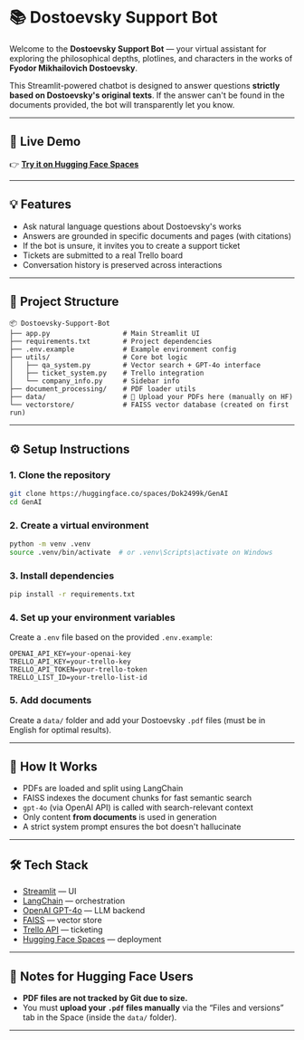 # 📚 Dostoevsky Support Bot

Welcome to the **Dostoevsky Support Bot** — your virtual assistant for exploring the philosophical depths, plotlines, and characters in the works of **Fyodor Mikhailovich Dostoevsky**.

This Streamlit-powered chatbot is designed to answer questions **strictly based on Dostoevsky's original texts**. If the answer can't be found in the documents provided, the bot will transparently let you know.

---

## 🚀 Live Demo

👉 **[Try it on Hugging Face Spaces](https://huggingface.co/spaces/Dok2499k/GenAI)**

---

## 💡 Features

- Ask natural language questions about Dostoevsky's works
- Answers are grounded in specific documents and pages (with citations)
- If the bot is unsure, it invites you to create a support ticket
- Tickets are submitted to a real Trello board
- Conversation history is preserved across interactions

---

## 📁 Project Structure

```
📦 Dostoevsky-Support-Bot
├── app.py                  # Main Streamlit UI
├── requirements.txt        # Project dependencies
├── .env.example            # Example environment config
├── utils/                  # Core bot logic
│   ├── qa_system.py        # Vector search + GPT-4o interface
│   ├── ticket_system.py    # Trello integration
│   └── company_info.py     # Sidebar info
├── document_processing/    # PDF loader utils
├── data/                   # 📌 Upload your PDFs here (manually on HF)
└── vectorstore/            # FAISS vector database (created on first run)
```

---

## ⚙️ Setup Instructions

### 1. Clone the repository
```bash
git clone https://huggingface.co/spaces/Dok2499k/GenAI
cd GenAI
```

### 2. Create a virtual environment
```bash
python -m venv .venv
source .venv/bin/activate  # or .venv\Scripts\activate on Windows
```

### 3. Install dependencies
```bash
pip install -r requirements.txt
```

### 4. Set up your environment variables
Create a `.env` file based on the provided `.env.example`:

```env
OPENAI_API_KEY=your-openai-key
TRELLO_API_KEY=your-trello-key
TRELLO_API_TOKEN=your-trello-token
TRELLO_LIST_ID=your-trello-list-id
```

### 5. Add documents
Create a `data/` folder and add your Dostoevsky `.pdf` files (must be in English for optimal results).

---

## 🧠 How It Works

- PDFs are loaded and split using LangChain
- FAISS indexes the document chunks for fast semantic search
- `gpt-4o` (via OpenAI API) is called with search-relevant context
- Only content **from documents** is used in generation
- A strict system prompt ensures the bot doesn't hallucinate

---

## 🛠️ Tech Stack

- [Streamlit](https://streamlit.io/) — UI
- [LangChain](https://www.langchain.com/) — orchestration
- [OpenAI GPT-4o](https://openai.com/) — LLM backend
- [FAISS](https://github.com/facebookresearch/faiss) — vector store
- [Trello API](https://developer.atlassian.com/cloud/trello/) — ticketing
- [Hugging Face Spaces](https://huggingface.co/spaces) — deployment

---

## 📌 Notes for Hugging Face Users

- **PDF files are not tracked by Git due to size.**
- You must **upload your `.pdf` files manually** via the “Files and versions” tab in the Space (inside the `data/` folder).

---